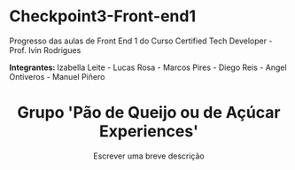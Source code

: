 
# Checkpoint3-Front-end1
Progresso das aulas de Front End 1  do Curso Certified Tech Developer  - Prof. Ivin Rodrigues

<strong> Integrantes: </strong>
Izabella Leite - Lucas Rosa - Marcos Pires - Diego Reis - Angel Ontiveros - Manuel Piñero

<h1 align="center">Grupo 'Pão de Queijo ou de Açúcar Experiences'</h1>

<p align="center">Escrever uma breve descrição</p>
